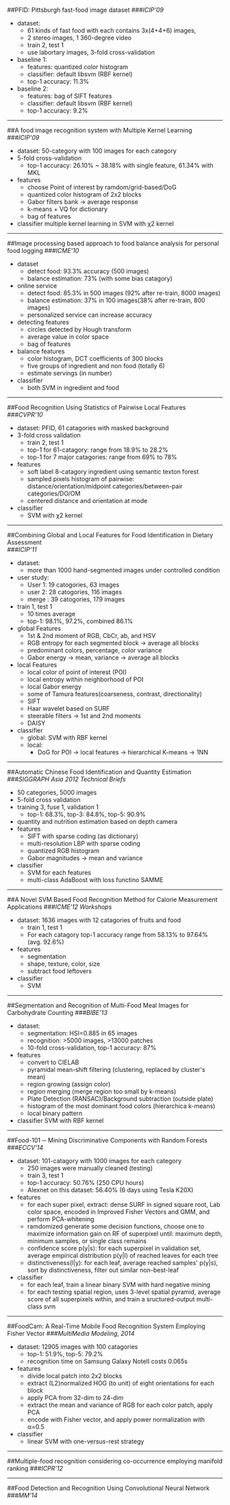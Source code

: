 ##PFID: Pittsburgh fast-food image dataset
###*ICIP'09*
- dataset:
	- 61 kinds of fast food with each contains 3x(4+4+6) images, 
	- 2 stereo images, 1 360-degree video
	- train 2, test 1
	- use labortary images, 3-fold cross-validation
- baseline 1:
	- features: quantized color histogram
	- classifier: default libsvm (RBF kernel)
	- top-1 accuracy: 11.3%
- baseline 2:
	- features: bag of SIFT features
	- classifier: default libsvm (RBF kernel)
	- top-1 accuracy: 9.2%

-------------------------------------------------------------------------------
##A food image recognition system with Multiple Kernel Learning 
###*ICIP'09*
- dataset: 50-category with 100 images for each category
- 5-fold cross-validation
	- top-1 accuracy: 26.10% ~ 38.18% with single feature, 61.34% with MKL
- features
	- choose Point of interest by ramdom/grid-based/DoG
	- quantized color histogram of 2x2 blocks
	- Gabor filters bank -> average response
	- k-means + VQ for dictionary
	- bag of features
- classifier
	multiple kernel learning in SVM with &chi;2 kernel

-------------------------------------------------------------------------------
##Image processing based approach to food balance analysis for personal food logging
###*ICME'10*
- dataset
	- detect food: 93.3% accuracy (500 images)
	- balance estimation: 73% (with some bias catagory)
- online service
	- detect food: 85.3% in 500 images (92% after re-train, 8000 images)
	- balance estimation: 37% in 100 images(38% after re-train, 800 images)
	- personalized service can increase accuracy
- detecting features
	- circles detected by Hough transform
	- average value in color space
	- bag of features
- balance features
	- color histogram, DCT coefficients of 300 blocks
	- five groups of ingredient and non food (totally 6)
	- estimate servings (in number)
- classifier
	- both SVM in ingredient and food

-------------------------------------------------------------------------------
##Food Recognition Using Statistics of Pairwise Local Features
###*CVPR'10*
- dataset: PFID, 61 catagories with masked background
- 3-fold cross validation
	- train 2, test 1
	- top-1 for 61-catagory: range from 18.9% to 28.2%
	- top-1 for 7 major catagories: range from 69% to 78%
- features 
	- soft label 8-catagory ingredient using semantic texton forest
	- sampled pixels histogram of pairwise:  
	  distance/orientation/midpoint categories/between-pair categories/DO/OM
	- centered distance and orientation at mode
- classifier
	- SVM with &chi;2 kernel

-------------------------------------------------------------------------------
##Combining Global and Local Features for Food Identification in Dietary Assessment  
###*ICIP'11*
- dataset:
	- more than 1000 hand-segmented images under controlled condition
- user study: 
	- User 1: 19 catogories, 63 images
	- user 2: 28 catogories, 116 images
	- merge : 39 catogories, 179 images
- train 1, test 1
	- 10 times average
	- top-1: 98.1%, 97.2%, combined 86.1%
- global Features
	- 1st & 2nd moment of RGB, CbCr, ab, and HSV
	- RGB entropy for each segmented block -> average all blocks
	- predominant colors, percentage, color variance
	- Gabor energy -> mean, variance -> average all blocks
- local Features
	- local color of point of interest (POI)
	- local entropy within neighborhood of POI
	- local Gabor energy
	- some of Tamura features(coarseness, contrast, directionality)
	- SIFT 
	- Haar wavelet based on SURF
	- steerable filters -> 1st and 2nd moments
	- DAISY
- classifier
	- global: SVM with RBF kernel
	- local: 
		- DoG for POI -> local features -> hierarchical K-means -> 1NN

-------------------------------------------------------------------------------
##Automatic Chinese Food Identification and Quantity Estimation  
###*SIGGRAPH Asia 2012 Technical Briefs*
- 50 categories, 5000 images
- 5-fold cross validation
- training 3, fuse 1, validation 1
	- top-1: 68.3%, top-3: 84.8%, top-5: 90.9%
- quantity and nutrition estimation based on depth camera
- features
	- SIFT with sparse coding (as dictionary)
	- multi-resolution LBP with sparse coding
	- quantized RGB histogram
	- Gabor magnitudes -> mean and variance
- classifier
	- SVM for each features
	- multi-class AdaBoost with loss functino SAMME

-------------------------------------------------------------------------------
##A Novel SVM Based Food Recognition Method for Calorie Measurement Applications 
###*ICME'12 Workshops*
- dataset: 1636 images with 12 catagories of fruits and food
	- train 1, test 1
	- For each catagory top-1 accuracy range from 58.13% to 97.64% (avg. 92.6%)
- features 
	- segmentation
	- shape, texture, color, size
	- subtract food leftovers
- classifier
	- SVM

-------------------------------------------------------------------------------
##Segmentation and Recognition of Multi-Food Meal Images for Carbohydrate Counting 
###*BIBE'13*
- dataset: 
	- segmentation: HSI=0.885 in 65 images
	- recognition: >5000 images, >13000 patches
	- 10-fold cross-validation, top-1 accuracy: 87%
- features
	- convert to CIELAB
	- pyramidal mean-shift filtering (clustering, replaced by cluster's mean)
	- region growing (assign color)
	- region merging (merge region too small by k-means)
	- Plate Detection (RANSAC)/Background subtraction (outside plate)
	- histogram of the most dominant food colors (hierarchica k-means)
	- local binary pattern
- classifier
	SVM with RBF kernel

-------------------------------------------------------------------------------
##Food-101 ─ Mining Discriminative Components with Random Forests
###*ECCV'14*
- dataset: 101-catagory with 1000 images for each category 
	- 250 images were manually cleaned (testing)
	- train 3, test 1
	- top-1 accuracy: 50.76% (250 CPU hours)
	- Alexnet on this dataset: 56.40% (6 days using Tesla K20X)
- features
	- for each super pixel, extract: 
	  dense SURF in signed square root, Lab color space, 
	  encoded in Improved Fisher Vectors and GMM, 
	  and perform PCA-whitening
	- ramdomized generate some decision functions, 
	  choose one to maximize information gain on RF of superpixel until:
	  maximum depth, minimum samples, or single class remains
	- confidence score p(y|s): for each superpixel in validation set, 
	  average empirical distribution p(y|l) of reached leaves for each tree
	- distinctiveness(l|y): for each leaf, average reached samples' p(y|s),
	  sort by distinctiveness, filter out similar non-best-leaf
- classifier
	- for each leaf, train a linear binary SVM with hard negative mining
	- for each testing spatial region, uses 3-level spatial pyramid, 
	  average score of all superpixels within, 
	  and train a sructured-output multi-class svm

-------------------------------------------------------------------------------
##FoodCam: A Real-Time Mobile Food Recognition System Employing Fisher Vector
###*MultiMedia Modeling, 2014*
- dataset: 12905 images with 100 catagories
	- top-1: 51.9%, top-5: 79.2%
	- recognition time on Samsung Galaxy Note&#8545; costs 0.065s
- features
	- divide local patch into 2x2 blocks
	- extract (L2)normalized HOG (to unit) of eight orientations for each block
	- apply PCA from 32-dim to 24-dim
	- extract the mean and variance of RGB for each color patch, apply PCA
	- encode with Fisher vector, and apply power normalization with &alpha;=0.5
- classifier
	- linear SVM with one-versus-rest strategy

-------------------------------------------------------------------------------
##Multiple-food recognition considering co-occurrence employing manifold ranking
###*ICPR'12*

-------------------------------------------------------------------------------
##Food Detection and Recognition Using Convolutional Neural Network
###*MM'14*
